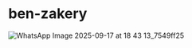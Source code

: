 ﻿# ben-zakery

![WhatsApp Image 2025-09-17 at 18 43 13_7549ff25](https://github.com/user-attachments/assets/2a7ae4a8-1b39-4a07-bf45-aa51e2908809)

